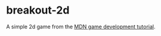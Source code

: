 # breakout-2d
A simple 2d game from the [MDN game development tutorial](https://developer.mozilla.org/en-US/docs/Games/Tutorials/2D_Breakout_game_pure_JavaScript).
